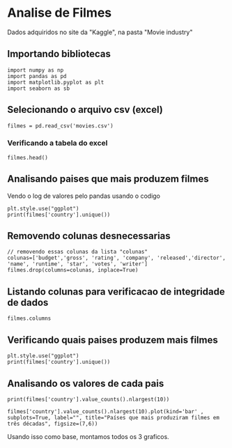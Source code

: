 # Analise de Filmes

Dados adquiridos no site da "Kaggle", na pasta "Movie industry"

## Importando bibliotecas

    import numpy as np
    import pandas as pd
    import matplotlib.pyplot as plt
    import seaborn as sb

## Selecionando o arquivo csv (excel)

    filmes = pd.read_csv('movies.csv')

### Verificando a tabela do excel

    filmes.head()

## Analisando paises que mais produzem filmes

Vendo o log de valores pelo pandas usando o codigo

    plt.style.use("ggplot")
    print(filmes['country'].unique())

## Removendo colunas desnecessarias

    // removendo essas colunas da lista "colunas"
    colunas=['budget','gross', 'rating', 'company', 'released','director', 'name', 'runtime', 'star', 'votes', 'writer']
    filmes.drop(columns=colunas, inplace=True)

## Listando colunas para verificacao de integridade de dados

    filmes.columns

## Verificando quais paises produzem mais filmes

    plt.style.use("ggplot")
    print(filmes['country'].unique())
    
## Analisando os valores de cada pais

    print(filmes['country'].value_counts().nlargest(10))
    
    filmes['country'].value_counts().nlargest(10).plot(kind='bar' , subplots=True, label="", title="Países que mais produziram filmes em três décadas", figsize=(7,6))
    
 
 
 Usando isso como base, montamos todos os 3 graficos.
